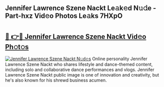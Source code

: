 ## Jennifer Lawrence Szene Nackt Le𝚊k𝚎d N𝚞𝚍e - Part-hxz Vid𝚎o Photos Le𝚊ks 7HXpO

# <h2><a href="http://fbb1tf.evod.top/?m=Jennifer+Lawrence+Szene+Nackt">🔗 👉🔴 Jennifer Lawrence Szene Nackt Vid𝚎o Ph𝚘t𝚘s</a></h2>

[![Jennifer Lawrence Szene Nackt N𝚞d𝚎s](https://i.imgur.com/8V9OHl7.gif)](http://fbb1tf.evod.top/?m=Jennifer+Lawrence+Szene+Nackt)
Online personality Jennifer Lawrence Szene Nackt who shares lifestyle and dance-themed content, including solo and collaborative dance performances and vlogs. Jennifer Lawrence Szene Nackt public image is one of innovation and creativity, but he's also known for his shrewd business acumen. 
